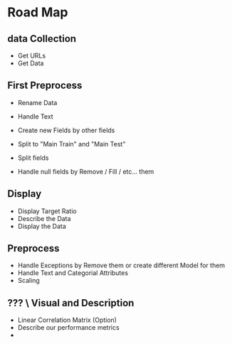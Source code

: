 # Road Map

## data Collection
* Get URLs
* Get Data

## First Preprocess
* Rename Data
* Handle Text
* Create new Fields by other fields

* Split to "Main Train" and "Main Test"

* Split fields
* Handle null fields by Remove / Fill / etc... them

## Display
* Display Target Ratio
* Describe the Data
* Display the Data

## Preprocess
* Handle Exceptions by Remove them or create different Model for them
* Handle Text and Categorial Attributes
* Scaling

## ??? \ Visual and Description
* Linear Correlation Matrix (Option)
* Describe our performance metrics
* 
